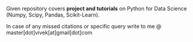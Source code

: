 Given repository covers **project and tutorials** on Python for Data Science (Numpy, Scipy, Pandas, Scikit-Learn).

In case of any missed citations or specific query write to me @ master[dot]vivek[at]gmail[dot]com
